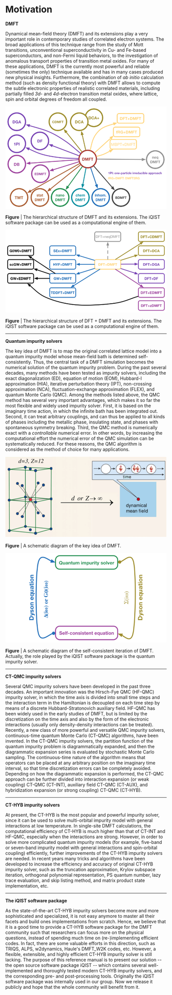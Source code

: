 # Motivation

**DMFT**

Dynamical mean-field theory (DMFT) and its extensions play a very important role in contemporary studies of correlated electron systems. The broad applications of this technique range from the study of Mott transitions, unconventional superconductivity in Cu- and Fe-based superconductors, and non-Fermi liquid behaviors, to the investigation of anomalous transport properties of transition metal oxides. For many of these applications, DMFT is the currently most powerful and reliable (sometimes the only) technique available and has in many cases produced new physical insights. Furthermore, the combination of *ab initio* calculation method (such as density functional theory) with DMFT allows to compute the subtle electronic properties of realistic correlated materials, including partially filled *3d*- and *4d*-electron transition metal oxides, where lattice, spin and orbital degrees of freedom all coupled.

![dmft image](../figures/dmft.png)

**Figure** | The hierarchical structure of DMFT and its extensions. The iQIST software package can be used as a computational engine of them.

![dft_dmft_type image](../figures/dft_dmft_type.png)

**Figure** | The hierarchical structure of DFT + DMFT and its extensions. The iQIST software package can be used as a computational engine of them.

---

**Quantum impurity solvers**

The key idea of DMFT is to map the original correlated lattice model into a quantum impurity model whose mean-field bath is determined self-consistently. Thus, the central task of a DMFT simulation becomes the numerical solution of the quantum impurity problem. During the past several decades, many methods have been tested as impurity solvers, including the exact diagonalization (ED), equation of motion (EOM), Hubbard-I approximation (HIA), iterative perturbation theory (IPT), non-crossing approximation (NCA), fluctuation-exchange approximation (FLEX), and quantum Monte Carlo (QMC). Among the methods listed above, the QMC method has several very important advantages, which makes it so far the most flexible and widely used impurity solver. First, it is based on the imaginary time action, in which the infinite bath has been integrated out. Second, it can treat arbitrary couplings, and can thus be applied to all kinds of phases including the metallic phase, insulating state, and phases with spontaneous symmetry breaking. Third, the QMC method is numerically exact with a *controllable* numerical error. In other words, by increasing the computational effort the numerical error of the QMC simulation can be systematically reduced. For these reasons, the QMC algorithm is considered as the method of choice for many applications.

![lattice image](../figures/lattice.png)

**Figure** | A schematic diagram of the key idea of DMFT.

![scf_dmft image](../figures/scf_dmft.png)

**Figure** | A schematic diagram of the self-consistent iteration of DMFT. Actually, the role played by the iQIST software package is the quantum impurity solver.

---

**CT-QMC impurity solvers**

Several QMC impurity solvers have been developed in the past three decades. An important innovation was the Hirsch-Fye QMC (HF-QMC) impurity solver, in which the time axis is divided into small time steps and the interaction term in the Hamiltonian is decoupled on each time step by means of a discrete Hubbard-Stratonovich auxiliary field. HF-QMC has been widely used in the early studies of DMFT, but is limited by the discretization on the time axis and also by the form of the electronic interactions (usually only density-density interactions can be treated). Recently, a new class of more powerful and versatile QMC impurity solvers, continuous-time quantum Monte Carlo (CT-QMC) algorithms, have been invented. In the CT-QMC impurity solvers, the partition function of the quantum impurity problem is diagrammatically expanded, and then the diagrammatic expansion series is evaluated by stochastic Monte Carlo sampling. The continuous-time nature of the algorithm means that operators can be placed at any arbitrary position on the imaginary time interval, so that time discretization errors can be completely avoided. Depending on how the diagrammatic expansion is performed, the CT-QMC approach can be further divided into interaction expansion (or weak coupling) CT-QMC (CT-INT), auxiliary field CT-QMC (CT-AUX), and hybridization expansion (or strong coupling) CT-QMC (CT-HYB).

---

**CT-HYB impurity solvers**

At present, the CT-HYB is the most popular and powerful impurity solver, since it can be used to solve multi-orbital impurity model with general interactions at low temperature. In single-site DMFT calculations, the computational efficiency of CT-HYB is much higher than that of CT-INT and HF-QMC, especially when the interactions are strong. However, in order to solve more complicated quantum impurity models (for example, five-band or seven-band impurity model with general interactions and spin-orbital coupling) efficiently, further improvements of the CT-HYB impurity solvers are needed. In recent years many tricks and algorithms have been developed to increase the efficiency and accuracy of original CT-HYB impurity solver, such as the truncation approximation, Krylov subspace iteration, orthogonal polynomial representation, PS quantum number, lazy trace evaluation, and skip listing method, and matrix product state implementation, etc.

---

**The iQIST software package**

As the state-of-the-art CT-HYB impurity solvers become more and more sophisticated and specialized, it is not easy anymore to master all their facets and build ones implementations from scratch. Hence, we believe that it is a good time to provide a CT-HYB software package for the DMFT community such that researchers can focus more on the physical questions, instead of spending much time on (re-)implementing efficient codes. In fact, there are some valuable efforts in this direction, such as TRIQS, ALPS, w2dynamics, Haule's DMFT_W2K codes, etc. However, a flexible, extensible, and highly efficient CT-HYB impurity solver is still lacking. The purpose of this reference manual is to present our solution -- the open source software package iQIST -- which contains several well-implemented and thoroughly tested modern CT-HYB impurity solvers, and the corresponding pre- and post-processing tools. Originally the iQIST software package was internally used in our group. Now we release it publicly and hope that the whole community will benefit from it.
